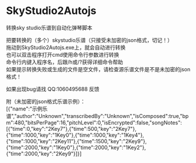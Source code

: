 # SkyStudio2Autojs
转换sky studio乐谱到自动化弹琴脚本<br>

把要转换的（多个）skystudio乐谱（只接受未加密的json格式，切记！）<br>
拖动到SkyStudio2Autojs.exe上，就会自动进行转换<br>
也可以双击程序打开cmd使用命令行参数进行转换<br>
命令行内键入程序名，后跟/h或/?获得详细命令帮助<br>
如果提示转换失败或生成的文件是空文件，请检查源乐谱文件是不是未加密的json格式！<br>

如果出现bug请找 QQ:1060495688 反馈<br>

附（未加密的json格式乐谱示例）：<br>
[{"name":"示例乐谱","author":"Unknown","transcribedBy":"Unknown","isComposed":true,"bpm":480,"bitsPerPage":16,"pitchLevel":0,"isEncrypted":false,"songNotes":[{"time":0,"key":"2Key7"},{"time":500,"key":"2Key7"},{"time":1000,"key":"1Key0"},{"time":1000,"key":"1Key4"},{"time":1000,"key":"2Key11"},{"time":1500,"key":"2Key9"},{"time":2000,"key":"1Key0"},{"time":2000,"key":"1Key2"},{"time":2000,"key":"2Key9"}]}]

